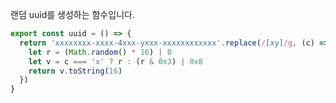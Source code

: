 랜덤 uuid를 생성하는 함수입니다.

```typescript title="utils/index.ts"
export const uuid = () => {
  return 'xxxxxxxx-xxxx-4xxx-yxxx-xxxxxxxxxxxx'.replace(/[xy]/g, (c) => {
    let r = (Math.random() * 16) | 0
    let v = c === 'x' ? r : (r & 0x3) | 0x8
    return v.toString(16)
  })
}
```
